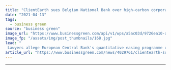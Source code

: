 ```yaml
---
title: "ClientEarth sues Belgian National Bank over high-carbon corporate lending policies"
date: "2021-04-13"
tags: 
  - business green
source: "business green"
image_url: "https://www.businessgreen.com/api/v1/wps/a5ac03d/9726ea10-a790-4f10-a974-c03005d7d8cd/4/6537954097-4c2d0ec391-o-185x114.jpg"
image_fp: "/assets/img/post_thumbnails/168.jpg"
lead: "
 Lawyers allege European Central Bank's quantitative easing programme undermines the EU’s emission reduction commitments because it favours high emitting companies ..."
article_url: "https://www.businessgreen.com/news/4029761/clientearth-sues-belgian-national-bank-central-bank-carbon-corporate-lending-policies"
---
```


---
